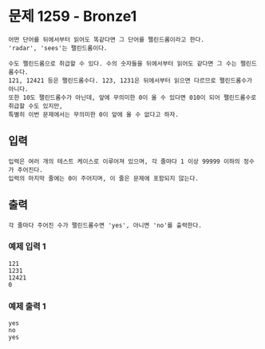 # 문제 1259 - Bronze1
    어떤 단어를 뒤에서부터 읽어도 똑같다면 그 단어를 팰린드롬이라고 한다. 
    'radar', 'sees'는 팰린드롬이다.

    수도 팰린드롬으로 취급할 수 있다. 수의 숫자들을 뒤에서부터 읽어도 같다면 그 수는 팰린드롬수다. 
    121, 12421 등은 팰린드롬수다. 123, 1231은 뒤에서부터 읽으면 다르므로 팰린드롬수가 아니다. 
    또한 10도 팰린드롬수가 아닌데, 앞에 무의미한 0이 올 수 있다면 010이 되어 팰린드롬수로 취급할 수도 있지만, 
    특별히 이번 문제에서는 무의미한 0이 앞에 올 수 없다고 하자.

## 입력
    입력은 여러 개의 테스트 케이스로 이루어져 있으며, 각 줄마다 1 이상 99999 이하의 정수가 주어진다. 
    입력의 마지막 줄에는 0이 주어지며, 이 줄은 문제에 포함되지 않는다.

## 출력
    각 줄마다 주어진 수가 팰린드롬수면 'yes', 아니면 'no'를 출력한다.

### 예제 입력 1
    121
    1231
    12421
    0
### 예제 출력 1
    yes
    no
    yes